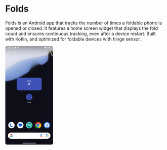 # Folds
Folds is an Android app that tracks the number of times a foldable phone is opened or closed. 
It features a home screen widget that displays the fold count and ensures continuous tracking, 
even after a device restart. Built with Kotlin, and optimized for 
foldable devices with hinge sensor.

<img src="./Screenshot_20250304_152638.png" width=30% height=30% alt="">
